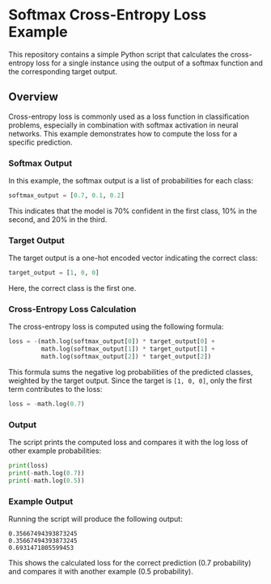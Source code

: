 # Softmax Cross-Entropy Loss Example

This repository contains a simple Python script that calculates the cross-entropy loss for a single instance using the output of a softmax function and the corresponding target output.

## Overview

Cross-entropy loss is commonly used as a loss function in classification problems, especially in combination with softmax activation in neural networks. This example demonstrates how to compute the loss for a specific prediction.

### Softmax Output

In this example, the softmax output is a list of probabilities for each class:

```python
softmax_output = [0.7, 0.1, 0.2]
```

This indicates that the model is 70% confident in the first class, 10% in the second, and 20% in the third.

### Target Output

The target output is a one-hot encoded vector indicating the correct class:

```python
target_output = [1, 0, 0]
```

Here, the correct class is the first one.

### Cross-Entropy Loss Calculation

The cross-entropy loss is computed using the following formula:

```python
loss = -(math.log(softmax_output[0]) * target_output[0] +
         math.log(softmax_output[1]) * target_output[1] +
         math.log(softmax_output[2]) * target_output[2])
```

This formula sums the negative log probabilities of the predicted classes, weighted by the target output. Since the target is `[1, 0, 0]`, only the first term contributes to the loss:

```python
loss = -math.log(0.7)
```

### Output

The script prints the computed loss and compares it with the log loss of other example probabilities:

```python
print(loss)
print(-math.log(0.7))
print(-math.log(0.5))
```

### Example Output

Running the script will produce the following output:

```
0.35667494393873245
0.35667494393873245
0.6931471805599453
```

This shows the calculated loss for the correct prediction (0.7 probability) and compares it with another example (0.5 probability).
